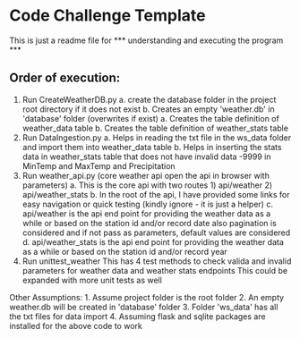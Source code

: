 # Code Challenge Template
 This is just a readme file for ***
 understanding and executing the program ***

Order of execution:
-------------------
1. Run CreateWeatherDB.py
    a. create the database folder in the project root directory if it does not exist
    b. Creates an empty 'weather.db' in 'database' folder (overwrites if exist)
    a. Creates the table definition of weather_data table
    b. Creates the table definition of weather_stats table
2. Run DataIngestion.py
    a. Helps in reading the txt file in the ws_data folder and
        import them into weather_data table
    b. Helps in inserting the stats data in weather_stats table
        that does not have invalid data -9999 in MinTemp and MaxTemp and Precipitation
3. Run weather_api.py (core weather api open the api in browser with parameters)
    a. This is the core api with two routes 1) api/weather 2) api/weather_stats
    b. In the root of the api, I have provided some links for easy navigation
        or quick testing (kindly ignore - it is just a helper)
    c. api/weather is the api end point for providing the weather data as a while
        or based on the station id and/or record date
        also pagination is considered and if not pass as parameters, default
        values are considered
    d. api/weather_stats is the api end point for providing the weather data as a while
        or based on the station id and/or record year
4.  Run unittest_weather
    This has 4 test methods to check valida and invalid parameters for
        weather data and weather stats endpoints
    This could be expanded with more unit tests as well

Other Assumptions:
    1. Assume project folder is the root folder
    2. An empty weather.db will be created in 'database' folder
    3. Folder 'ws_data' has all the txt files for data import
    4. Assuming flask and sqlite packages are installed for the above code to work

